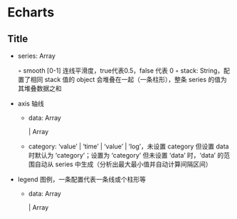 # Echarts

## Title

- series: Array

  ◦ smooth [0-1] 连线平滑度，true代表0.5，false 代表 0
      ◦ stack: String，配置了相同 stack 值的 object 会堆叠在一起（一条柱形），整条 series 的值为其堆叠数据之和

- axis 轴线

  - data: Array

    | Array

  - category: ‘value’ | ‘time’ | ‘value’ | ‘log’，未设置 category 但设置 data 时默认为 ‘category’；设置为 ‘category’ 但未设置 ‘data’ 时，‘data’ 的范围自动从 series 中生成（分析出最大最小值并自动计算间隔区间）

- legend 图例，一条配置代表一条线或个柱形等

  - data: Array

    | Array